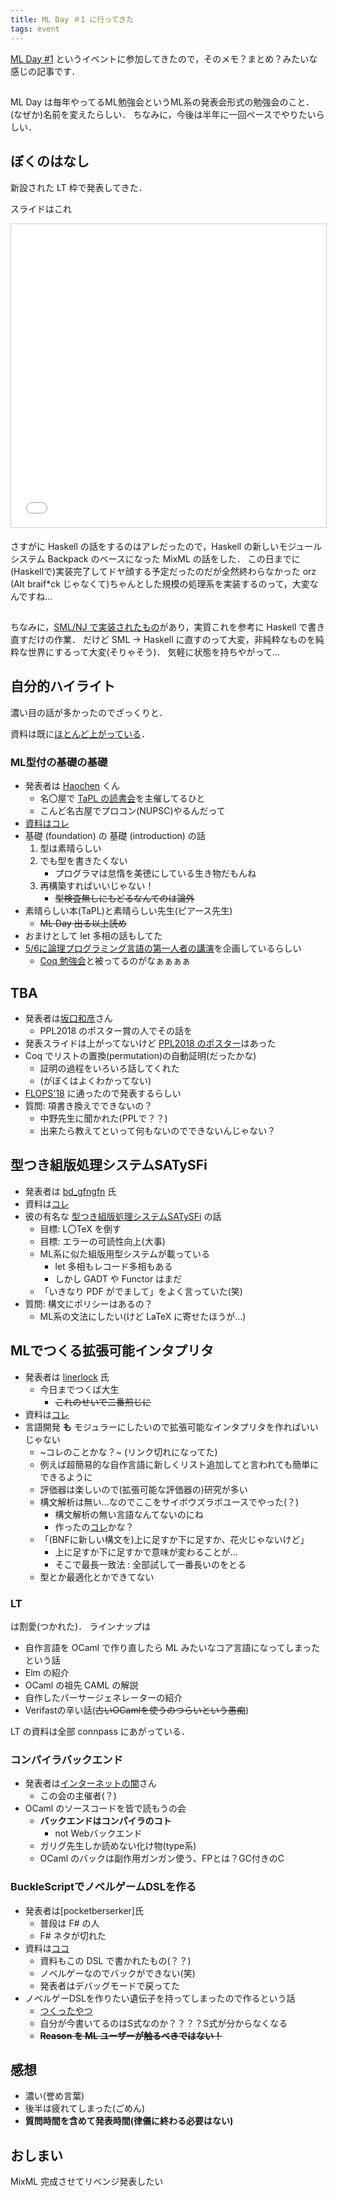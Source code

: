 ```yaml
---
title: ML Day ＃1 に行ってきた
tags: event
---
```


[ML Day \#1](https://ml-lang.connpass.com/event/78199/) というイベントに参加してきたので，そのメモ？まとめ？みたいな感じの記事です．

##

ML Day は毎年やってるML勉強会というML系の発表会形式の勉強会のこと．
(なぜか)名前を変えたらしい．
ちなみに，今後は半年に一回ペースでやりたいらしい．

## ぼくのはなし

新設された LT 枠で発表してきた．

スライドはこれ

<iframe src="//www.slideshare.net/slideshow/embed_code/key/o84VhGTUREO4No" width="595" height="485" frameborder="0" marginwidth="0" marginheight="0" scrolling="no" style="border:1px solid #CCC; border-width:1px; margin-bottom:5px; max-width: 100%;" allowfullscreen></iframe>

さすがに Haskell の話をするのはアレだったので，Haskell の新しいモジュールシステム Backpack のベースになった MixML の話をした．
この日までに(Haskellで)実装完了してドヤ顔する予定だったのだが全然終わらなかった orz
(Alt braif*ck じゃなくて)ちゃんとした規模の処理系を実装するのって，大変なんですね...

##

ちなみに，[SML/NJ で実装されたもの](https://github.com/rossberg/mixml)があり，実質これを参考に Haskell で書き直すだけの作業．
だけど SML -> Haskell に直すのって大変，非純粋なものを純粋な世界にするって大変(そりゃそう)．
気軽に状態を持ちやがって...

## 自分的ハイライト

濃い目の話が多かったのでざっくりと．

資料は既に[ほとんど上がっている](https://ml-lang.connpass.com/event/78199/presentation/)．

### ML型付の基礎の基礎

- 発表者は [Haochen](https://twitter.com/haochenxie) くん
    - 名〇屋で [TaPL の読書会](https://sicss.connpass.com/event/71199/)を主催してるひと
    - こんど名古屋でプロコン(NUPSC)やるんだって
- [資料はコレ](https://haochenxie.name/dl/the_introduction_of_foundation_of_ml_type_checking.pdf)
- 基礎 (foundation) の 基礎 (introduction) の話
    1. 型は素晴らしい
    2. でも型を書きたくない
        - プログラマは怠惰を美徳にしている生き物だもんね
    3. 再構築すればいいじゃない！
        - ~~型検査無しにもどるなんてのは論外~~
- 素晴らしい本(TaPL)と素晴らしい先生(ピアース先生)
    - ~~ML Day 出る以上読め~~
- おまけとして let 多相の話もしてた
- [5/6に論理プログラミング言語の第一人者の講演](https://sicss.connpass.com/event/83801/)を企画しているらしい
    - [Coq 勉強会](https://readcoqart.connpass.com/event/83722/)と被ってるのがなぁぁぁぁ

## TBA

- 発表者は[坂口和彦](https://twitter.com/pi8027)さん
    - PPL2018 のポスター賞の人でその話を
- 発表スライドは上がってないけど [PPL2018 のポスター](http://logic.cs.tsukuba.ac.jp/~sakaguchi/posters/ppl2018.pdf)はあった
- Coq でリストの置換(permutation)の自動証明(だったかな)
    - 証明の過程をいろいろ話してくれた
    - (がぼくはよくわかってない)
- [FLOPS'18](http://www.wikicfp.com/cfp/servlet/event.showcfp?eventid=65962) に通ったので発表するらしい
- 質問: 項書き換えでできないの？
    - 中野先生に聞かれた(PPLで？？)
    - 出来たら教えてといって何もないのでできないんじゃない？

## 型つき組版処理システムSATySFi

- 発表者は [bd_gfngfn](https://twitter.com/bd_gfngfn) 氏
- 資料は[コレ](https://drive.google.com/file/d/1BB7ZAiwPO3hVtq7PGImPtMs1-kOd7SzW/view)
- 彼の有名な [型つき組版処理システムSATySFi](https://github.com/gfngfn/SATySFi) の話
    - 目標: L〇TeX を倒す
    - 目標: エラーの可読性向上(大事)
    - ML系に似た組版用型システムが載っている
      - let 多相もレコード多相もある
      - しかし GADT や Functor はまだ
    - 「いきなり PDF がでまして」をよく言っていた(笑)  
- 質問: 構文にポリシーはあるの？
    - ML系の文法にしたい(けど LaTeX に寄せたほうが...)

## MLでつくる拡張可能インタプリタ

- 発表者は [linerlock](https://twitter.com/linerlock) 氏
    - 今日までつくば大生
        - ~~これのせいで二番煎じに~~
- 資料は[コレ](https://speakerdeck.com/takahisa/extensible-interpreter-in-ml)
- 言語開発 **も** モジュラーにしたいので拡張可能なインタプリタを作ればいいじゃない
    - ~コレのことかな？~ (リンク切れになってた)
    - 例えば超簡易的な自作言語に新しくリスト追加してと言われても簡単にできるように
    - 評価器は楽しいので(拡張可能な評価器の)研究が多い
    - 構文解析は無い...なのでここをサイボウズラボユースでやった(？)
        - 構文解析の無い言語なんてないのにね
        - 作ったの[コレ](https://github.com/takahisa/finale)かな？
    - 「(BNFに新しい構文を)上に足すか下に足すか、花火じゃないけど」
        - 上に足すか下に足すかで意味が変わることが...
        - そこで最長一致法 : 全部試して一番長いのをとる
    - 型とか最適化とかできてない

### LT

は割愛(つかれた)．
ラインナップは

- 自作言語を OCaml で作り直したら ML みたいなコア言語になってしまったという話
- Elm の紹介
- OCaml の祖先 CAML の解説
- 自作したパーサージェネレーターの紹介
- Verifastの辛い話(~~古いOCamlを使うのつらいという愚痴~~)

LT の資料は全部 connpass にあがっている．

### コンパイラバックエンド

- 発表者は[インターネットの闇]()さん
    - この会の主催者(？)
- OCaml のソースコードを皆で読もうの会
    - **バックエンドはコンパイラのコト**
        - not Webバックエンド
    - ガリグ先生しか読めない化け物(type系)
    - OCaml のバックは副作用ガンガン使う、FPとは？GC付きのC

### BuckleScriptでノベルゲームDSLを作る

- 発表者は[pocketberserker]氏
    - 普段は F\# の人
    - F\# ネタが切れた
- 資料は[ココ](https://github.com/pocketberserker/ml_day_1)
    - 資料もこの DSL で書かれたもの(？？)
    - ノベルゲーなのでバックができない(笑)
    - 発表者はデバッグモードで戻ってた
- ノベルゲーDSLを作りたい遺伝子を持ってしまったので作るという話
    - [つくったやつ](https://github.com/cowlick/cowlick)
    - 自分が今書いてるのはS式なのか？？？？S式が分からなくなる
    - ~~**Reason を ML ユーザーが触るべきではない！**~~

## 感想

- 濃い(誉め言葉)
- 後半は疲れてしまった(ごめん)
- **質問時間を含めて発表時間(律儀に終わる必要はない)**

## おしまい

MixML 完成させてリベンジ発表したい

